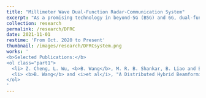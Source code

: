 ```yaml
---
title: "Millimeter Wave Dual-Function Radar-Communication System"
excerpt: "As a promising technology in beyond-5G (B5G) and 6G, dual-function radar-communication (DFRC) aims to ensure both radar sensing and communication on a single integrated platform with unified signaling schemes. By integrating millimeter wave (mmWave) DFRC and massive multiple-input multipleoutput (MIMO), the DFRC can achieve high-precision sensing while guaranteeing high-throughput communications, which has emerged as a potential enabler for future B5G and 6G. We investigate the DFRC system with low-complexity hardware, intelligent reflecting surface aided DFRC and performance bound analysis of DFRC"
collection: research
permalink: /research/DFRC
date: 2021-11-01
restime: 'From Oct. 2020 to Present'
thumbnail: /images/research/DFRCsystem.png
works: '
<b>Selected Publications:</b> 
<ol class="part1">
  <li> Z. Cheng, L. Wu, <b>B. Wang</b>, M. R. B. Shankar, B. Liao and B. Ottersten, "Hybrid Beamforming in mmWave Dual-Function Radar-Communication Systems: Models, Technologies, and Challenges," submitted to <i>IEEE Magazine</i>. </li>
  <li> <b>B. Wang</b> and <i>et al</i>, "A Distributed Hybrid Beamforming Design Framework for Cooperative Cell-Free Dual-Function Radar-Communication Networks," submitted to <i>IEEE Transactions on Signal Processing</i>. </li>
</ol>
'
---
```



